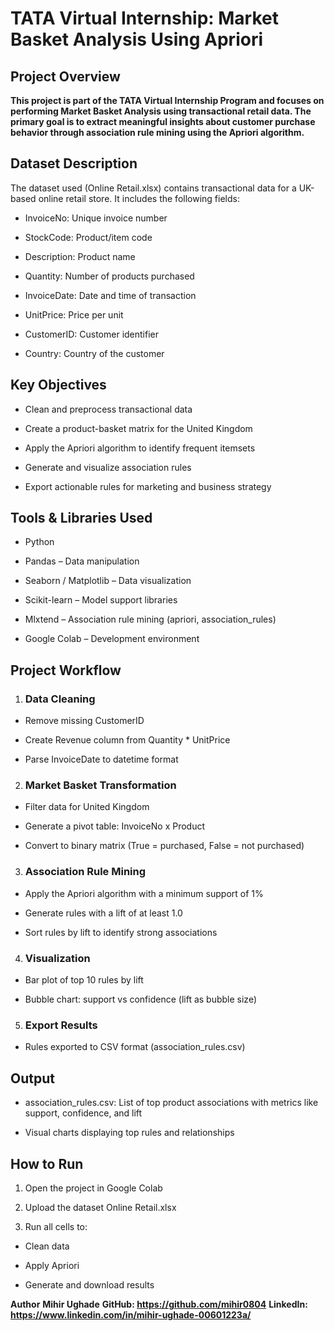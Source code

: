 # **TATA Virtual Internship: Market Basket Analysis Using Apriori**
## **Project Overview**
**This project is part of the TATA Virtual Internship Program and focuses on performing Market Basket Analysis using transactional retail data. The primary goal is to extract meaningful insights about customer purchase behavior through association rule mining using the Apriori algorithm.**

## **Dataset Description**
The dataset used (Online Retail.xlsx) contains transactional data for a UK-based online retail store. It includes the following fields:

- InvoiceNo: Unique invoice number

- StockCode: Product/item code

- Description: Product name

- Quantity: Number of products purchased

- InvoiceDate: Date and time of transaction

- UnitPrice: Price per unit

- CustomerID: Customer identifier

- Country: Country of the customer

## **Key Objectives**
- Clean and preprocess transactional data

- Create a product-basket matrix for the United Kingdom

- Apply the Apriori algorithm to identify frequent itemsets

- Generate and visualize association rules

- Export actionable rules for marketing and business strategy

## **Tools & Libraries Used**
- Python

- Pandas – Data manipulation

- Seaborn / Matplotlib – Data visualization

- Scikit-learn – Model support libraries

- Mlxtend – Association rule mining (apriori, association_rules)

- Google Colab – Development environment

## **Project Workflow**
1. ### **Data Cleaning**

- Remove missing CustomerID

- Create Revenue column from Quantity * UnitPrice

- Parse InvoiceDate to datetime format

2. ### **Market Basket Transformation**

- Filter data for United Kingdom

- Generate a pivot table: InvoiceNo x Product

- Convert to binary matrix (True = purchased, False = not purchased)

3. ### **Association Rule Mining**

- Apply the Apriori algorithm with a minimum support of 1%

- Generate rules with a lift of at least 1.0

- Sort rules by lift to identify strong associations

4. ### **Visualization**

- Bar plot of top 10 rules by lift

- Bubble chart: support vs confidence (lift as bubble size)

5. ### **Export Results**

- Rules exported to CSV format (association_rules.csv)

## **Output**

- association_rules.csv: List of top product associations with metrics like support, confidence, and lift

- Visual charts displaying top rules and relationships

## **How to Run**
1. Open the project in Google Colab

2. Upload the dataset Online Retail.xlsx

3. Run all cells to:

- Clean data

- Apply Apriori

- Generate and download results

**Author**
**Mihir Ughade**
**GitHub: https://github.com/mihir0804**
**LinkedIn: https://www.linkedin.com/in/mihir-ughade-00601223a/**

